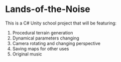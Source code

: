 # Lands-of-the-Noise

This is a C# Unity school project that will be featuring:
1) Procedural terrain generation
2) Dynamical parameters changing
3) Camera rotating and changing perspective
4) Saving maps for other uses
5) Original music

